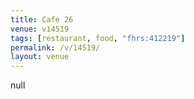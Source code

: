 ```yaml
---
title: Cafe 26
venue: v14519
tags: [restaurant, food, "fhrs:412219"]
permalink: /v/14519/
layout: venue
---
```

null